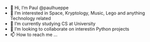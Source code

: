 - 👋 Hi, I’m Paul @paulhueppe
- 👀 I’m interested in Space, Kryptology, Music, Lego and anything Technology related
- 🌱 I’m currently studying CS at University
- 💞️ I’m looking to collaborate on interestin Python projects
- 📫 How to reach me ...

<!---
paulhueppe/paulhueppe is a ✨ special ✨ repository because its `README.md` (this file) appears on your GitHub profile.
You can click the Preview link to take a look at your changes.
--->
